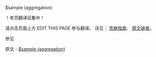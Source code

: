  $sample (aggregation)

 ！本页翻译征集中！

请点击页面上方 EDIT THIS PAGE 参与翻译。
详见：
[贡献指南]( https://github.com/whaleal/MongoDB-Manual-zh/blob/master/CONTRIBUTING.md )、
[原文链接](  https://docs.mongodb.com/manual/reference/operator/aggregation/sample/  )。

 参见

原文 - [$sample (aggregation)]( https://docs.mongodb.com/manual/reference/operator/aggregation/sample/ )

